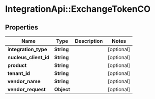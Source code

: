 # IntegrationApi::ExchangeTokenCO

## Properties
Name | Type | Description | Notes
------------ | ------------- | ------------- | -------------
**integration_type** | **String** |  | [optional] 
**nucleus_client_id** | **String** |  | [optional] 
**product** | **String** |  | [optional] 
**tenant_id** | **String** |  | [optional] 
**vendor_name** | **String** |  | [optional] 
**vendor_request** | **Object** |  | [optional] 



